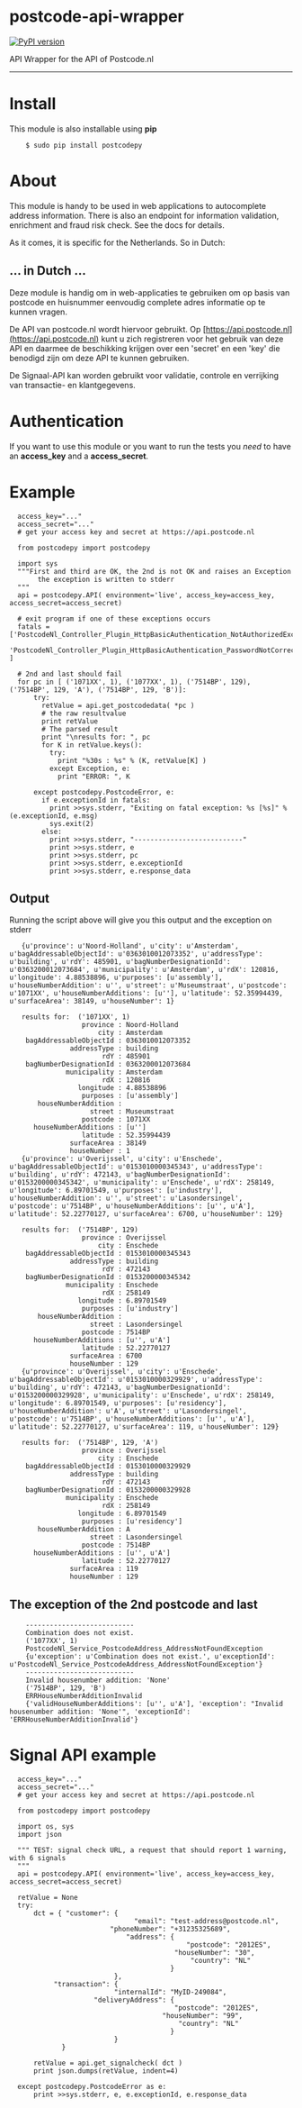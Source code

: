 
postcode-api-wrapper
====================

[![PyPI version](https://badge.fury.io/py/postcodepy.svg)](http://badge.fury.io/py/postcodepy)

API Wrapper for the API of Postcode.nl

---

Install
========
This module is also installable using **pip**

        $ sudo pip install postcodepy


About
==========

This module is handy to be used in web applications to autocomplete address information. There is also an
endpoint for information validation, enrichment and fraud risk check. See the docs for details.

As it comes, it is specific for the Netherlands. So in Dutch:

## ... in Dutch ...
Deze module is handig om in web-applicaties te gebruiken om op basis van postcode en huisnummer eenvoudig complete adres informatie op te kunnen vragen.

De API van postcode.nl wordt hiervoor gebruikt. Op [https://api.postcode.nl](https://api.postcode.nl) kunt u zich registreren voor het gebruik van deze API en daarmee de beschikking krijgen over een 'secret' en een 'key' die benodigd zijn om deze API te kunnen gebruiken.

De Signaal-API kan worden gebruikt voor validatie, controle en verrijking van transactie- en klantgegevens.

Authentication
==============
If you want to use this module or you want to run the tests you *need* to have
an **access_key** and a **access_secret**. 

Example
===========

      access_key="..."
      access_secret="..."
      # get your access key and secret at https://api.postcode.nl
      
      from postcodepy import postcodepy 

      import sys
      """First and third are OK, the 2nd is not OK and raises an Exception
           the exception is written to stderr
      """
      api = postcodepy.API( environment='live', access_key=access_key, access_secret=access_secret)

      # exit program if one of these exceptions occurs
      fatals = ['PostcodeNl_Controller_Plugin_HttpBasicAuthentication_NotAuthorizedException',
                'PostcodeNl_Controller_Plugin_HttpBasicAuthentication_PasswordNotCorrectException' ]

      # 2nd and last should fail
      for pc in [ ('1071XX', 1), ('1077XX', 1), ('7514BP', 129), ('7514BP', 129, 'A'), ('7514BP', 129, 'B')]:
          try:
            retValue = api.get_postcodedata( *pc )
            # the raw resultvalue
            print retValue
            # The parsed result 
            print "\nresults for: ", pc
            for K in retValue.keys():
              try:
                print "%30s : %s" % (K, retValue[K] )
              except Exception, e:
                print "ERROR: ", K

          except postcodepy.PostcodeError, e:
            if e.exceptionId in fatals:
              print >>sys.stderr, "Exiting on fatal exception: %s [%s]" % (e.exceptionId, e.msg)
              sys.exit(2)
            else:
              print >>sys.stderr, "---------------------------"
              print >>sys.stderr, e
              print >>sys.stderr, pc
              print >>sys.stderr, e.exceptionId
              print >>sys.stderr, e.response_data

          
## Output

Running the script above will give you this output and the exception on stderr


       {u'province': u'Noord-Holland', u'city': u'Amsterdam', u'bagAddressableObjectId': u'0363010012073352', u'addressType': u'building', u'rdY': 485901, u'bagNumberDesignationId': u'0363200012073684', u'municipality': u'Amsterdam', u'rdX': 120816, u'longitude': 4.88538896, u'purposes': [u'assembly'], u'houseNumberAddition': u'', u'street': u'Museumstraat', u'postcode': u'1071XX', u'houseNumberAdditions': [u''], u'latitude': 52.35994439, u'surfaceArea': 38149, u'houseNumber': 1}

       results for:  ('1071XX', 1)
                      province : Noord-Holland
                          city : Amsterdam
        bagAddressableObjectId : 0363010012073352
                   addressType : building
                           rdY : 485901
        bagNumberDesignationId : 0363200012073684
                  municipality : Amsterdam
                           rdX : 120816
                     longitude : 4.88538896
                      purposes : [u'assembly']
           houseNumberAddition : 
                        street : Museumstraat
                      postcode : 1071XX
          houseNumberAdditions : [u'']
                      latitude : 52.35994439
                   surfaceArea : 38149
                   houseNumber : 1
       {u'province': u'Overijssel', u'city': u'Enschede', u'bagAddressableObjectId': u'0153010000345343', u'addressType': u'building', u'rdY': 472143, u'bagNumberDesignationId': u'0153200000345342', u'municipality': u'Enschede', u'rdX': 258149, u'longitude': 6.89701549, u'purposes': [u'industry'], u'houseNumberAddition': u'', u'street': u'Lasondersingel', u'postcode': u'7514BP', u'houseNumberAdditions': [u'', u'A'], u'latitude': 52.22770127, u'surfaceArea': 6700, u'houseNumber': 129}

       results for:  ('7514BP', 129)
                      province : Overijssel
                          city : Enschede
        bagAddressableObjectId : 0153010000345343
                   addressType : building
                           rdY : 472143
        bagNumberDesignationId : 0153200000345342
                  municipality : Enschede
                           rdX : 258149
                     longitude : 6.89701549
                      purposes : [u'industry']
           houseNumberAddition : 
                        street : Lasondersingel
                      postcode : 7514BP
          houseNumberAdditions : [u'', u'A']
                      latitude : 52.22770127
                   surfaceArea : 6700
                   houseNumber : 129
       {u'province': u'Overijssel', u'city': u'Enschede', u'bagAddressableObjectId': u'0153010000329929', u'addressType': u'building', u'rdY': 472143, u'bagNumberDesignationId': u'0153200000329928', u'municipality': u'Enschede', u'rdX': 258149, u'longitude': 6.89701549, u'purposes': [u'residency'], u'houseNumberAddition': u'A', u'street': u'Lasondersingel', u'postcode': u'7514BP', u'houseNumberAdditions': [u'', u'A'], u'latitude': 52.22770127, u'surfaceArea': 119, u'houseNumber': 129}

       results for:  ('7514BP', 129, 'A')
                      province : Overijssel
                          city : Enschede
        bagAddressableObjectId : 0153010000329929
                   addressType : building
                           rdY : 472143
        bagNumberDesignationId : 0153200000329928
                  municipality : Enschede
                           rdX : 258149
                     longitude : 6.89701549
                      purposes : [u'residency']
           houseNumberAddition : A
                        street : Lasondersingel
                      postcode : 7514BP
          houseNumberAdditions : [u'', u'A']
                      latitude : 52.22770127
                   surfaceArea : 119
                   houseNumber : 129

## The exception of the 2nd postcode and last

        ---------------------------
        Combination does not exist.
        ('1077XX', 1)
        PostcodeNl_Service_PostcodeAddress_AddressNotFoundException
        {u'exception': u'Combination does not exist.', u'exceptionId': u'PostcodeNl_Service_PostcodeAddress_AddressNotFoundException'}
        ---------------------------
        Invalid housenumber addition: 'None'
        ('7514BP', 129, 'B')
        ERRHouseNumberAdditionInvalid
        {'validHouseNumberAdditions': [u'', u'A'], 'exception': "Invalid housenumber addition: 'None'", 'exceptionId': 'ERRHouseNumberAdditionInvalid'}


Signal API example
==================

      access_key="..."
      access_secret="..."
      # get your access key and secret at https://api.postcode.nl
      
      from postcodepy import postcodepy 

      import os, sys
      import json

      """ TEST: signal check URL, a request that should report 1 warning, with 6 signals
      """
      api = postcodepy.API( environment='live', access_key=access_key, access_secret=access_secret)

      retValue = None
      try:
          dct = { "customer": {
                                   "email": "test-address@postcode.nl",
                             "phoneNumber": "+31235325689",
                                 "address": {
                                                "postcode": "2012ES",
                                             "houseNumber": "30",
                                                 "country": "NL"
                                            }
                              },
               "transaction": {
                              "internalId": "MyID-249084",
                         "deliveryAddress": {
                                             "postcode": "2012ES",
                                          "houseNumber": "99",
                                              "country": "NL"
                                            }
                              }
                 }
          
          retValue = api.get_signalcheck( dct )
          print json.dumps(retValue, indent=4)

      except postcodepy.PostcodeError as e:
          print >>sys.stderr, e, e.exceptionId, e.response_data

